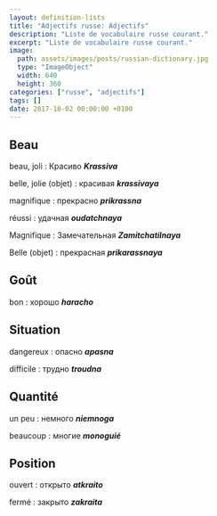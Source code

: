 ```yaml
---
layout: definition-lists
title: "Adjectifs russe: Adjectifs"
description: "Liste de vocabulaire russe courant."
excerpt: "Liste de vocabulaire russe courant."
image:
  path: assets/images/posts/russian-dictionary.jpg
  type: "ImageObject"
  width: 640
  height: 360
categories: ["russe", "adjectifs"]
tags: []
date: 2017-10-02 00:00:00 +0100
---
```


## Beau

beau, joli
: Красиво
*__Krassiva__*

belle, jolie (objet)
: красивая
*__krassivaya__*

magnifique
: прекрасно
*__prikrassna__*

réussi
: удачная
*__oudatchnaya__*

Magnifique
: Замечательная
*__Zamitchatilnaya__*

Belle (objet)
: прекрасная
*__prikarassnaya__*

## Goût

bon
: хорошо
*__haracho__*


## Situation

dangereux
: опасно
*__apasna__*

difficile
: трудно
*__troudna__*


## Quantité

un peu
: немного
*__niemnoga__*

beaucoup
: многие
*__monoguié__*


## Position

ouvert
: открыто
*__atkraito__*

fermé
: закрыто
*__zakraita__*
